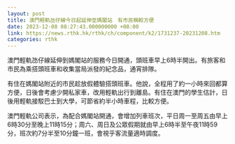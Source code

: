 ```yaml
---
layout: post
title: 澳門輕軌氹仔線今日起延伸至媽閣站　有市民稱較方便
date: 2023-12-08 08:27:43.000000000 +08:00
link: https://news.rthk.hk/rthk/ch/component/k2/1731237-20231208.htm
categories: rthk
---
```


澳門輕軌氹仔線延伸到媽閣站的服務今日開通，頭班車早上6時半開出。有旅客和市民為乘搭頭班車和收集當局派發的紀念品，通宵排隊。

有住在媽閣站附近的市民趁放假體驗搭頭班車。他說，全程用了約一小時來回都算方便，日後會考慮少開私家車，改用輕軌出行到離島。有住在澳門的學生估計，日後用輕軌接駁巴士到大學，可節省約半小時車程，比較方便。

澳門輕軌公司表示，為配合媽閣站開通，會增加列車班次，平日周一至周五由早上6時30分至晚上11時15分；周六、周日及公眾假期就由早上6時半至午夜11時59分，班次約7分半至10分鐘一班，會視乎客流量適時調度。
